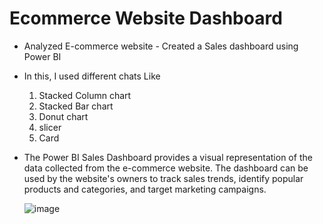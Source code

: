# Ecommerce Website Dashboard
*  Analyzed E-commerce website - Created a Sales dashboard using Power BI
* In this, I used different chats Like
  1.  Stacked Column chart
  2.  Stacked Bar chart
  3.  Donut chart
  4.  slicer
  5.  Card

* The Power BI Sales Dashboard provides a visual representation of the data collected from the e-commerce website. The dashboard can be used by the website's owners to track sales trends, identify popular products and categories, and target marketing campaigns.



  ![image](https://github.com/NidhiAgrawal2602/Ecommerce_website_dashboard_using_Power-BI/assets/138298087/98ba6bc5-d983-4977-bce3-6363499dc7ac)

